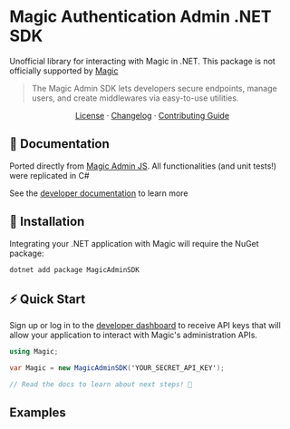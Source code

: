 # Magic Authentication Admin .NET SDK

Unofficial library for interacting with Magic in .NET. This package is not officially supported by [Magic](https://magic.link)

> The Magic Admin SDK lets developers secure endpoints, manage users, and create middlewares via easy-to-use utilities.

<p align="center">
  <a href="./LICENSE">License</a> ·
  <a href="./CHANGELOG.md">Changelog</a> ·
  <a href="./CONTRIBUTING.md">Contributing Guide</a>
</p>

## 📖 Documentation

Ported directly from [Magic Admin JS](https://github.com/magiclabs/magic-admin-js). All functionalities (and unit tests!) were replicated in C#

See the [developer documentation](https://docs.magic.link/admin-sdk/node-js) to learn more

## 🔗 Installation

Integrating your .NET application with Magic will require the NuGet package:

```bash
dotnet add package MagicAdminSDK
```

## ⚡️ Quick Start

Sign up or log in to the [developer dashboard](https://dashboard.magic.link) to receive API keys that will allow your application to interact with Magic's administration APIs.

```cs
using Magic;

var Magic = new MagicAdminSDK('YOUR_SECRET_API_KEY');

// Read the docs to learn about next steps! 🚀
```

## Examples
